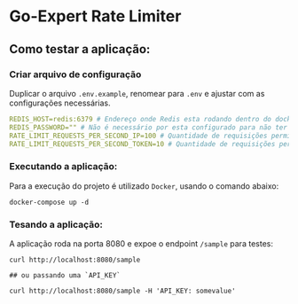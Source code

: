 # Go-Expert Rate Limiter

## Como testar a aplicação:

### Criar arquivo de configuração
Duplicar o arquivo `.env.example`, renomear para `.env` e ajustar com as configurações necessárias.

```yaml
REDIS_HOST=redis:6379 # Endereço onde Redis esta rodando dentro do docker
REDIS_PASSWORD="" # Não é necessário por esta configurado para não ter senha (local)
RATE_LIMIT_REQUESTS_PER_SECOND_IP=100 # Quantidade de requisições permitidas por segundo por um mesmo IP
RATE_LIMIT_REQUESTS_PER_SECOND_TOKEN=10 # Quantidade de requisições permitidas por segundo por um mesmo token
```

### Executando a aplicação:
Para a execução do projeto é utilizado `Docker`, usando o comando abaixo:
```shell
docker-compose up -d
```

### Tesando a aplicação:
A aplicação roda na porta 8080 e expoe o endpoint `/sample` para testes:
```shell
curl http://localhost:8080/sample

## ou passando uma `API_KEY`

curl http://localhost:8080/sample -H 'API_KEY: somevalue'
```
